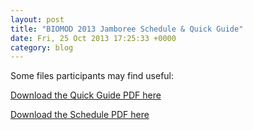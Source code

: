 ```yaml
---
layout: post
title: "BIOMOD 2013 Jamboree Schedule & Quick Guide"
date: Fri, 25 Oct 2013 17:25:33 +0000
category: blog
---
```


Some files participants may find useful:

[Download the Quick Guide PDF here]("https://db.tt/ciWIi91V")

[Download the Schedule PDF here]("https://db.tt/ZdBDOqJO")